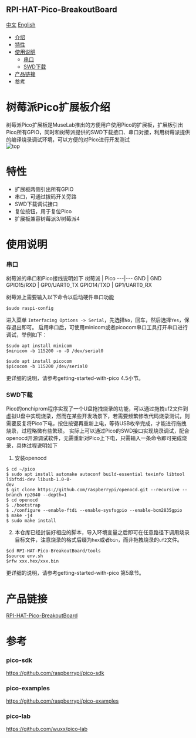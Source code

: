 RPI-HAT-Pico-BreakoutBoard
-----------
[中文](./README.md) [English](./README_en.md)

* [介绍](#树莓派pico扩展板介绍) 
* [特性](#特性)
* [使用说明](#使用说明)
	* [串口](#串口)
	* [SWD下载](#swd下载)
* [产品链接](#产品链接)
* [参考](#参考)


# 树莓派Pico扩展板介绍 
树莓派Pico扩展板是MuseLab推出的方便用户使用Pico的扩展板，扩展板引出Pico所有GPIO，同时和树莓派提供的SWD下载接口、串口对接，利用树莓派提供的编译烧录调试环境，可以方便的对Pico进行开发测试  
![top](https://github.com/wuxx/RPI-HAT-Pico-BreakoutBoard/blob/master/doc/top.jpg)
# 特性   
- 扩展板两侧引出所有GPIO  
- 串口，可通过拨码开关旁路  
- SWD下载调试接口  
- 复位按钮，用于复位Pico
- 扩展板兼容树莓派3/树莓派4  

# 使用说明
### 串口
树莓派的串口和Pico接线说明如下
树莓派 | Pico
---|---
GND | GND
GPIO15/RXD | GP0/UART0_TX
GPIO14/TXD | GP1/UART0_RX

树莓派上需要输入以下命令以启动硬件串口功能  
```
$sudo raspi-config
```
进入菜单 `Interfacing Options -> Serial`，先选择`No`，回车，然后选择`Yes`，保存退出即可。
启用串口后，可使用minicom或者picocom串口工具打开串口进行调试，举例如下：
```
$sudo apt install minicom
$minicom -b 115200 -o -D /dev/serial0

$sudo apt install picocom
$picocom -b 115200 /dev/serial0

```
更详细的说明，请参考getting-started-with-pico 4.5小节。


### SWD下载
Pico的onchiprom程序实现了一个U盘拖拽烧录的功能，可以通过拖拽uf2文件到虚拟U盘中实现烧录，然而在某些开发场景下，若需要频繁修改代码烧录测试，则需要反复将Pico下电，按住按键再重新上电，等待USB枚举完成，才能进行拖拽烧录，过程略微有些繁琐。 实际上可以通过Pico的SWD接口实现烧录调试，配合openocd开源调试软件，无需重新对Pico上下电，只需输入一条命令即可完成烧录，具体过程说明如下
1. 安装openocd
```
$ cd ~/pico
$ sudo apt install automake autoconf build-essential texinfo libtool libftdi-dev libusb-1.0-0-
dev
$ git clone https://github.com/raspberrypi/openocd.git --recursive --branch rp2040 --depth=1
$ cd openocd
$ ./bootstrap
$ ./configure --enable-ftdi --enable-sysfsgpio --enable-bcm2835gpio
$ make -j4
$ sudo make install
```
2. 本仓库已经封装好相应的脚本，导入环境变量之后即可在任意路径下调用烧录目标文件，注意烧录的格式后缀为`hex`或者`bin`，而非拖拽烧录的`uf2`文件。  
```
$cd RPI-HAT-Pico-BreakoutBoard/tools
$source env.sh
$rfw xxx.hex/xxx.bin
```

更详细的说明，请参考getting-started-with-pico 第5章节。

# 产品链接
[RPI-HAT-Pico-BreakoutBoard](https://item.taobao.com/item.htm?spm=a1z10.1-c-s.w4004-21349689053.18.305e20f8cSEvqA&id=614093598737)

# 参考
### pico-sdk
https://github.com/raspberrypi/pico-sdk
### pico-examples
https://github.com/raspberrypi/pico-examples
### pico-lab
https://github.com/wuxx/pico-lab
